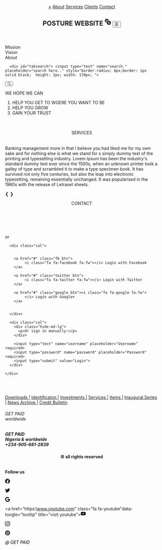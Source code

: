 <!DOCTYPE html>
<html>
<head>
	<meta charset="utf-8">
	<meta name="viewport" content="width=device-width, initial-scale=1">
  <link rel="stylesheet" type="text/css" href="C:\Users\OLALEYE TOBI\Documents\KOU\bs\bootstrap.min.cs">
  <link rel="stylesheet" type="text/css" href="C:\Users\OLALEYE TOBI\Documents\JS\project\stylesheet\stylebar.css">
	<title>tab</title>
	
</head>
<body>
<header id="stick">

<div id="mySidebar" class="sidebar">
    <a href="" class="closebtn" id="closeNav">×</a>
    <a href="#">About</a>
    <a href="#">Services</a>
    <a href="#">Clients</a>
    <a href="#">Contact</a>
</div>


<div id="main"><h2> POSTURE WEBSITE
    <svg xmlns="http://www.w3.org/2000/svg" width="20" height="25" fill="currentColor" class="bi bi-currency-exchange" viewBox="0 0 16 16"  >
         <path d="M0 5a5.002 5.002 0 0 0 4.027 4.905 6.46 6.46 0 0 1 .544-2.073C3.695 7.536 3.132 6.864 3 5.91h-.5v-.426h.466V5.05c0-.046 0-.093.004-.135H2.5v-.427h.511C3.236 3.24 4.213 2.5 5.681 2.5c.316 0 .59.031.819.085v.733a3.46 3.46 0 0 0-.815-.082c-.919 0-1.538.466-1.734 1.252h1.917v.427h-1.98c-.003.046-.003.097-.003.147v.422h1.983v.427H3.93c.118.602.468 1.03 1.005 1.229a6.5 6.5 0 0 1 4.97-3.113A5.002 5.002 0 0 0 0 5zm16 5.5a5.5 5.5 0 1 1-11 0 5.5 5.5 0 0 1 11 0zm-7.75 1.322c.069.835.746 1.485 1.964 1.562V14h.54v-.62c1.259-.086 1.996-.74 1.996-1.69 0-.865-.563-1.31-1.57-1.54l-.426-.1V8.374c.54.06.884.347.966.745h.948c-.07-.804-.779-1.433-1.914-1.502V7h-.54v.629c-1.076.103-1.808.732-1.808 1.622 0 .787.544 1.288 1.45 1.493l.358.085v1.78c-.554-.08-.92-.376-1.003-.787H8.25zm1.96-1.895c-.532-.12-.82-.364-.82-.732 0-.41.311-.719.824-.809v1.54h-.005zm.622 1.044c.645.145.943.38.943.796 0 .474-.37.8-1.02.86v-1.674l.077.018z">
   </svg> 
         <button class="openbtn" id="openNav">  ☰ </button>
</h2> 
</div>

</header>





<div class="tab" id="tabs">
       <div class="tablinks" id="active">Mission</div>
       <div class="tablinks" >Vision</div>
       <div class="tablinks" >About</div>

      <div id="tabsearch"> <input type="text" name="search." placeholder="search here.." style="border-radius: 6px;border: 1px solid black;  height: 2px; width: 170px; ">
 <button id="search"><svg xmlns="http://www.w3.org/2000/svg" width="10" height="10" fill="currentColor" class="bi bi-search" viewBox="0 0 16 16">
   <path d="M11.742 10.344a6.5 6.5 0 1 0-1.397 1.398h-.001c.03.04.062.078.098.115l3.85 3.85a1 1 0 0 0 1.415-1.414l-3.85-3.85a1.007 1.007 0 0 0-.115-.1zM12 6.5a5.5 5.5 0 1 1-11 0 5.5 5.5 0 0 1 11 0z"/></svg>
</button>
  </div>
</div>



<div id="Mission" class="tabcontent">
   <span id="word"> WE HOPE WE CAN  
      <ol> 
      <li>  HELP YOU GET TO WGERE YOU WANT TO BE </li> 
      <li> HELP YOU GROW</li> 
      <li> GAIN YOUR TRUST</li>
      </ol> 
    </span>
</div>


  <div id="Vision" class="tabcontent">
       <span id="word" ></span>
  </div>

   <div id="About" class="tabcontent">
       <span id="word"> </span>
   </div>
<br><br>

<center>SERVICES</center>
<br><br>


 <div class="mySlides" id="services">
  <span id="highlight">Banking management</span> <span id="slidetext">more in that I believe you had liked me for my own sake and for nothing else is what we stand for s simply dummy text of the printing and typesetting industry. Lorem Ipsum has been the industry's standard dummy text ever since the 1500s, when an unknown printer took a galley of type and scrambled it to make a type specimen book. It has survived not only five centuries, but also the leap into electronic typesetting, remaining essentially unchanged. It was popularised in the 1960s with the release of Letraset sheets.</span>
</div>

<div class="mySlides">

</div>

<div class="mySlides">

</div>

<a id="prev" >❮</a>
<a id="next" >❯</a>

</div>

<center>CONTACT</center>

<br><br>

<div class="container">
  <form>
    <div class="row">
      <p style="text-align:center; font-weight: bold; color: white;">Login with Social Media or Manually</p>
      <div class="vl">
        <span class="vl-innertext">or</span>
      </div>

      <div class="col">

        
        <a href="#" class="fb btn">
             <i class="fa fa-facebook fa-fw"></i> Login with Facebook
        </a>

        <a href="#" class="twitter btn">
             <i class="fa fa-twitter fa-fw"></i> Login with Twitter
        </a>

        <a href="#" class="google btn"><i class="fa fa-google fa-fw">
             </i> Login with Google+
        </a>


      </div>

      <div class="col">
        <div class="hide-md-lg">
          <p>Or sign in manually:</p>
        </div>

        <input type="text" name="username" placeholder="Username" required>
        <input type="password" name="password" placeholder="Password" required>
        <input type="submit" value="Login">
      </div>
      
    </div>
  </form>
</div>

<div class="bottom-container">
  <div class="row">
    <div class="col">
      <a href="#" style="color:white" class="btn">Sign up</a>
    </div>
    <div class="col">
      <a href="#" style="color:white" class="btn">Forgot password?</a>
    </div>
  </div>
</div>

<footer>



 <nav>
    <p >
         <a id="foota" href="">Downloads |</a> 
         <a id="foota" href="">Identificaton |</a>
         <a id="foota" href="">Investments |</a>
         <a id="foota" href="">Services |</a>
         <a id="foota" href="">Items |</a> 
         <a id="foota" href="">Inaugural Series |</a> 
         <a id="foota" href="">News Archive |</a>
         <a id="foota" href="">Credit Bulletin</a>
    </p>
  </nav>
  <h6>GET PAID <div>worldwide</div>

  </h6>
  <div class="footer-centre">
     <h5>GET PAID
     <div>Nigeria & worldwide</div>
     <div>+234-905-681-2839</div>
     </h5>
          <h4 style="text-align: center;"><span id="date"></span> &copy; all rights reserved</h4>

  </div>

<div style="float: right; top: auto;">

<p style="display: block; font-weight: bold;">Follow us<p>

<a href="https:\\www.facebook.com" data-toogle="tooltip" title="visit facebook" class="fa fa-facebook"><svg xmlns="http://www.w3.org/2000/svg" width="16" height="16" fill="currentColor" class="bi bi-facebook" viewBox="0 0 16 16">
  <path d="M16 8.049c0-4.446-3.582-8.05-8-8.05C3.58 0-.002 3.603-.002 8.05c0 4.017 2.926 7.347 6.75 7.951v-5.625h-2.03V8.05H6.75V6.275c0-2.017 1.195-3.131 3.022-3.131.876 0 1.791.157 1.791.157v1.98h-1.009c-.993 0-1.303.621-1.303 1.258v1.51h2.218l-.354 2.326H9.25V16c3.824-.604 6.75-3.934 6.75-7.951z"/>
</svg></a>


<a href="https:\\www.twitter.com" class="fa fa-twitter" data-toogle="tooltip" title="visit twitter"><svg xmlns="http://www.w3.org/2000/svg" width="16" height="16" fill="currentColor" class="bi bi-twitter" viewBox="0 0 16 16">
  <path d="M5.026 15c6.038 0 9.341-5.003 9.341-9.334 0-.14 0-.282-.006-.422A6.685 6.685 0 0 0 16 3.542a6.658 6.658 0 0 1-1.889.518 3.301 3.301 0 0 0 1.447-1.817 6.533 6.533 0 0 1-2.087.793A3.286 3.286 0 0 0 7.875 6.03a9.325 9.325 0 0 1-6.767-3.429 3.289 3.289 0 0 0 1.018 4.382A3.323 3.323 0 0 1 .64 6.575v.045a3.288 3.288 0 0 0 2.632 3.218 3.203 3.203 0 0 1-.865.115 3.23 3.23 0 0 1-.614-.057 3.283 3.283 0 0 0 3.067 2.277A6.588 6.588 0 0 1 .78 13.58a6.32 6.32 0 0 1-.78-.045A9.344 9.344 0 0 0 5.026 15z"/>
</svg></a>


<a href="https:\\www.google.com" class="fa fa-google" data-toogle="tooltip" title="visit google"><svg xmlns="http://www.w3.org/2000/svg" width="16" height="16" fill="currentColor" class="bi bi-google" viewBox="0 0 16 16">
  <path d="M15.545 6.558a9.42 9.42 0 0 1 .139 1.626c0 2.434-.87 4.492-2.384 5.885h.002C11.978 15.292 10.158 16 8 16A8 8 0 1 1 8 0a7.689 7.689 0 0 1 5.352 2.082l-2.284 2.284A4.347 4.347 0 0 0 8 3.166c-2.087 0-3.86 1.408-4.492 3.304a4.792 4.792 0 0 0 0 3.063h.003c.635 1.893 2.405 3.301 4.492 3.301 1.078 0 2.004-.276 2.722-.764h-.003a3.702 3.702 0 0 0 1.599-2.431H8v-3.08h7.545z"/>
</svg></a>

<a href="https:\\www.youtube.com" class="fa fa-youtube"data-toogle="tooltip" title="visit youtube"><svg xmlns="http://www.w3.org/2000/svg" width="16" height="16" fill="currentColor" class="bi bi-youtube" viewBox="0 0 16 16">
  <path d="M8.051 1.999h.089c.822.003 4.987.033 6.11.335a2.01 2.01 0 0 1 1.415 1.42c.101.38.172.883.22 1.402l.01.104.022.26.008.104c.065.914.073 1.77.074 1.957v.075c-.001.194-.01 1.108-.082 2.06l-.008.105-.009.104c-.05.572-.124 1.14-.235 1.558a2.007 2.007 0 0 1-1.415 1.42c-1.16.312-5.569.334-6.18.335h-.142c-.309 0-1.587-.006-2.927-.052l-.17-.006-.087-.004-.171-.007-.171-.007c-1.11-.049-2.167-.128-2.654-.26a2.007 2.007 0 0 1-1.415-1.419c-.111-.417-.185-.986-.235-1.558L.09 9.82l-.008-.104A31.4 31.4 0 0 1 0 7.68v-.123c.002-.215.01-.958.064-1.778l.007-.103.003-.052.008-.104.022-.26.01-.104c.048-.519.119-1.023.22-1.402a2.007 2.007 0 0 1 1.415-1.42c.487-.13 1.544-.21 2.654-.26l.17-.007.172-.006.086-.003.171-.007A99.788 99.788 0 0 1 7.858 2h.193zM6.4 5.209v4.818l4.157-2.408L6.4 5.209z"/>
</svg></a>

<a href="https:\\www.instagram.com" class="fa fa-instagram" data-toogle="tooltip" title="visit instagram"><svg xmlns="http://www.w3.org/2000/svg" width="16" height="16" fill="currentColor" class="bi bi-instagram" viewBox="0 0 16 16">
  <path d="M8 0C5.829 0 5.556.01 4.703.048 3.85.088 3.269.222 2.76.42a3.917 3.917 0 0 0-1.417.923A3.927 3.927 0 0 0 .42 2.76C.222 3.268.087 3.85.048 4.7.01 5.555 0 5.827 0 8.001c0 2.172.01 2.444.048 3.297.04.852.174 1.433.372 1.942.205.526.478.972.923 1.417.444.445.89.719 1.416.923.51.198 1.09.333 1.942.372C5.555 15.99 5.827 16 8 16s2.444-.01 3.298-.048c.851-.04 1.434-.174 1.943-.372a3.916 3.916 0 0 0 1.416-.923c.445-.445.718-.891.923-1.417.197-.509.332-1.09.372-1.942C15.99 10.445 16 10.173 16 8s-.01-2.445-.048-3.299c-.04-.851-.175-1.433-.372-1.941a3.926 3.926 0 0 0-.923-1.417A3.911 3.911 0 0 0 13.24.42c-.51-.198-1.092-.333-1.943-.372C10.443.01 10.172 0 7.998 0h.003zm-.717 1.442h.718c2.136 0 2.389.007 3.232.046.78.035 1.204.166 1.486.275.373.145.64.319.92.599.28.28.453.546.598.92.11.281.24.705.275 1.485.039.843.047 1.096.047 3.231s-.008 2.389-.047 3.232c-.035.78-.166 1.203-.275 1.485a2.47 2.47 0 0 1-.599.919c-.28.28-.546.453-.92.598-.28.11-.704.24-1.485.276-.843.038-1.096.047-3.232.047s-2.39-.009-3.233-.047c-.78-.036-1.203-.166-1.485-.276a2.478 2.478 0 0 1-.92-.598 2.48 2.48 0 0 1-.6-.92c-.109-.281-.24-.705-.275-1.485-.038-.843-.046-1.096-.046-3.233 0-2.136.008-2.388.046-3.231.036-.78.166-1.204.276-1.486.145-.373.319-.64.599-.92.28-.28.546-.453.92-.598.282-.11.705-.24 1.485-.276.738-.034 1.024-.044 2.515-.045v.002zm4.988 1.328a.96.96 0 1 0 0 1.92.96.96 0 0 0 0-1.92zm-4.27 1.122a4.109 4.109 0 1 0 0 8.217 4.109 4.109 0 0 0 0-8.217zm0 1.441a2.667 2.667 0 1 1 0 5.334 2.667 2.667 0 0 1 0-5.334z"/>
</svg></a>

<a href="https:\\www.pinterest.com" class="fa fa-pinterest" data-toogle="tooltip" title="visit pintrest"><svg xmlns="http://www.w3.org/2000/svg" width="16" height="16" fill="currentColor" class="bi bi-pinterest" viewBox="0 0 16 16">
  <path d="M8 0a8 8 0 0 0-2.915 15.452c-.07-.633-.134-1.606.027-2.297.146-.625.938-3.977.938-3.977s-.239-.479-.239-1.187c0-1.113.645-1.943 1.448-1.943.682 0 1.012.512 1.012 1.127 0 .686-.437 1.712-.663 2.663-.188.796.4 1.446 1.185 1.446 1.422 0 2.515-1.5 2.515-3.664 0-1.915-1.377-3.254-3.342-3.254-2.276 0-3.612 1.707-3.612 3.471 0 .688.265 1.425.595 1.826a.24.24 0 0 1 .056.23c-.061.252-.196.796-.222.907-.035.146-.116.177-.268.107-1-.465-1.624-1.926-1.624-3.1 0-2.523 1.834-4.84 5.286-4.84 2.775 0 4.932 1.977 4.932 4.62 0 2.757-1.739 4.976-4.151 4.976-.811 0-1.573-.421-1.834-.919l-.498 1.902c-.181.695-.669 1.566-.995 2.097A8 8 0 1 0 8 0z"/>
</svg></a>
</div>

<h6 style="color: black;">@ GET PAID</h6>


</footer>

</body>










<script>

// for mission, vision & about


	var texts = {    //check out lorem ipsum it generates texts from practice purpose

   'Vision': 'BE THE GREATEST AND MOST TRUSTED BUSSINESS ADMINISTRATION AND GAINING TRUST OF OUR CLIENTS WITHOUT ANY FORM OF COMPLICATIONS BE REST ASSURED YOU TOKENS ARE SAFE WITH US PROVIDED YOU MEET SYSTEM POLICIES AND CARRY OUT YOUR OWN SIDE OF THE BARGAIN EFFECTIVELY WITHOUT EXCUSES OR COMPICATIONS. THANK YOU.<br> <br> <br> <br>',

  'About': 'Established in 1948, the Kayode Olaleye University, KOU as it is fondly referred to, is the first University in Nigeria. Until 1962 when it became a full-fledged independent University, it was a College of the University of London in a special relationship scheme.<p> The University, which took off with academic programmes in Arts, Science and Medicine.is now a comprehensive citadel of learning with academic programmes in sixteen Faculties namely, Arts, Science, Basic Medical Sciences, Clinical Sciences, Agriculture, the Social Sciences, Education, Veterinary Medicine, Pharmacy, Technology.',
   
   'Mission' : 'WE HOPE WE CAN  <ol> <li>  HELP YOU GET TO WGERE YOU WANT TO BE </li> <li> HELP YOU GROW</li> <li> GAIN YOUR TRUST</li> </ol>'

} 
var selectedColor = "#2c3347";
var unselected = "grey";
var textBlack = "black";
var tabs = document.getElementsByClassName('tablinks');


for (var a = 0; a < tabs.length; a++) {
  tabs[a].onclick = function(){
    clickedVal = this.innerHTML
    //console.log(texts[clickedVal] );
    document.getElementById('word').innerHTML = texts[clickedVal]; 

    for (var b = 0; b < tabs.length; b++) {      //start another loop bcause we need to run through the elements again
      tabs[b].style.backgroundColor = unselected;
      tabs[b].style["font-weight"]= 'normal';                  //another way of writing if you want to use ' - '
      tabs[b].style.color = 'black';
      
    }
    this.style.backgroundColor = selectedColor;
    this.style["font-weight"]= 'bold';
    this.style.color = 'white';
    
  }

}


// for side nav


document.getElementById('openNav').onclick = function(){
  document.getElementById("main").style.marginRight = "250px";  //  margin from right
  document.getElementById("mySidebar").style.width ='250px';    // cus the width is set to 0 in the css
  document.getElementById("tabs").style.marginRight = "250px";
}

document.getElementById('closeNav').onclick = function(){
  document.getElementById("mySidebar").style.width = "0";
  document.getElementById("main").style.marginRight= "0";
  document.getElementById("tabs").style.marginRight = "0";
}


// for slideshow with texts

var services = [
   {
        'highlight': 'BACK LIFT',
        'slidetext': 'more in that I believe you had liked me for my own sake and for nothing else is what we stand for s simply dummy text of the printing and typesetting industry. Lorem Ipsum has been the industrys standard dummy text ever since the 1500s, when an unknown printer took a galley of type and scrambled it to make a type specimen book. It has survived not only five centuries, but also the leap into electronic typesetting, remaining essentially unchanged. It was popularised in the 1960s with the release of Letraset sheets.',
  },

  {
  'highlight': 'Investments',
        'slidetext': '1914 translation by H. Rackham"But I must explain to you how all this mistaken idea of denouncing pleasure and praising pain was born and I will give you a complete account of the system, and expound the actual teachings of the great explorer of the truth, the master-builder of human happiness. No one rejects, dislikes, or avoids pleasure itself, because it is pleasure, but because those who do not know how to pursue pleasure rationally encounter consequence',

  },

  {
  'highlight': 'Colaboration$',
        'slidetext': 'Contrary to popular belief, Lorem Ipsum is not simply random text. It has roots in a piece of classical Latin literature from 45 BC, making it over 2000 years old. Richard McClintock, a Latin professor at Hampden-Sydney College in Virginia, looked up one of the more obscure Latin words, consectetur, from a Lorem Ipsum passage, and going through'

    },
  {
  'highlight': '$AVINGS',
        'slidetext': 'BE THE GREATEST AND MOST TRUSTED BUSSINESS ADMINISTRATION AND GAINING TRUST OF OUR CLIENTS WITHOUT ANY FORM OF COMPLICATIONS BE REST ASSURED YOU TOKENS ARE SAFE WITH US PROVIDED YOU MEET SYSTEM POLICIES AND CARRY OUT YOUR OWN SIDE OF THE BARGAIN EFFECTIVELY WITHOUT EXCUSES OR COMPICATIONS. THANK YOU.', 
  }
];

var prevArrow = document.getElementById('prev');
var nextArrow = document.getElementById('next');
var serviceHighlight = document.getElementById('highlight');
var serviceText = document.getElementById('slidetext');


var currentSlide = 0;

nextArrow.onclick = function(){
  if(currentSlide == (services.length - 1)){                              //if it reaches it's last array(i.e lenth - 1)
  currentSlide = 0                                        //it will go back to 0 
}else{
  currentSlide += 1;
}
  
  var highlight = services[currentSlide].highlight;
  var slidetext = services[currentSlide].slidetext;

  serviceHighlight.innerHTML = highlight;
  serviceText.innerHTML = slidetext;
} 

//Prev. arrow

prevArrow.onclick = function(){
  if(currentSlide == 0 ){                            //if 0 we just have to set it to last element of the slide
  currentSlide = services.length - 1;
}else{
  currentSlide -= 1;
}

  var highlight = services[currentSlide].highlight;
  var slidetext = services[currentSlide].slidetext;

  serviceHighlight.innerHTML = highlight;
  serviceText.innerHTML = slidetext;
} 

document.getElementById('date').innerHTML = new Date().getFullYear(); // to dynamically update year



  



</script>
</html>
